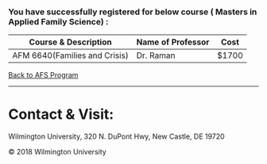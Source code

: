 ### You have successfully registered for below course ( Masters in Applied Family Science) :

|Course & Description| Name of Professor |Cost | 
|---    | ---               | --- |
|AFM 6640(Families and Crisis) | Dr. Raman | $1700 | 

<a href="https://tuojeanbaptiste.github.io/TeamC/msafs.html" style="right;">Back to AFS Program</a>

---

# Contact & Visit: 
Wilmington University, 
320 N. 
DuPont Hwy, 
New Castle, DE 19720 

<div>
   &copy; 2018 Wilmington University
</div>
